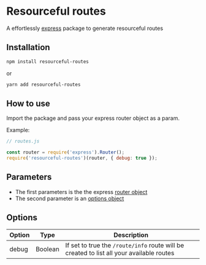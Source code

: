 # Resourceful routes

A effortlessly [express](https://github.com/expressjs/express) package to generate resourceful routes

## Installation

```bash
npm install resourceful-routes
```
or
```bash
yarn add resourceful-routes
```

## How to use

Import the package and pass your express router object as a param.

Example:

```javascript
// routes.js

const router = require('express').Router();
require('resourceful-routes')(router, { debug: true });
```
## Parameters

* The first parameters is the the express [router object](https://expressjs.com/pt-br/4x/api.html#router)
* The second parameter is an [options object](#options)

## Options

| Option | Type | Description |
| -- | -- | -- |
| debug | Boolean | If set to true the `/route/info` route will be created to list all your available routes |
